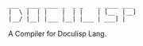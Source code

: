 <!--
(dl
    (section-meta
        (title Doculisp)
        (include
            (CLI ./cli.md)
            (*Next ./next.md)
            (Language ../../lang/docs/_main.md)
        )
    )
)
-->

```
___  ____ ____ _  _ _    _ ____ ___
|  \ |  | |    |  | |    | [__  |__]
|__/ |__| |___ |__| |___ | ___] |
```

A Compiler for Doculisp Lang.

<!--
(dl
    (content
        (toc
            (label Table of Contents)
            (style numbered-labeled)
        )
    )
)
-->